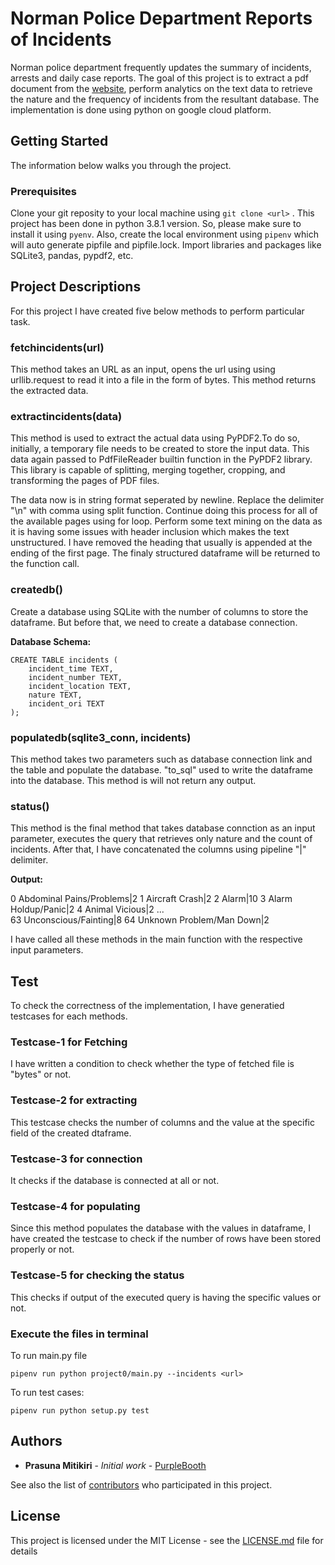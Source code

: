 # Norman Police Department Reports of Incidents

Norman police department frequently updates the summary of incidents, arrests and daily case reports. The goal of this project is to extract a pdf document from the [website](http://normanpd.normanok.gov/content/daily-activity), perform analytics on the text data to retrieve the nature and the frequency of incidents from the resultant database. The implementation is done using python on google cloud platform.

## Getting Started

The information below walks you through the project.

### Prerequisites

Clone your git reposity to your local machine using ```git clone <url>``` . This project has been done in python 3.8.1 version. So, please make sure to install it using ```pyenv```. Also, create the local environment using ```pipenv``` which will auto generate pipfile and pipfile.lock. Import libraries and packages like SQLite3, pandas, pypdf2, etc.

## Project Descriptions

For this project I have created five below methods to perform particular task.

### fetchincidents(url)
This method takes an URL as an input, opens the url using using urllib.request to read it into a file in the form of bytes. This method returns the extracted data. 

### extractincidents(data)
This method is used to extract the actual data using PyPDF2.To do so, initially, a temporary file needs to be created to store the input data. This data again passed to PdfFileReader builtin function in the PyPDF2 library. This library is capable of splitting, merging together, cropping, and transforming the pages of PDF files. 

The data now is in string format seperated by newline. Replace the delimiter "\n" with comma using split function. Continue doing this process for all of the available pages using for loop. Perform some text mining on the data as it is having some issues with header inclusion which makes the text unstructured. I have removed the heading that usually is appended at the ending of the first page. The finaly structured dataframe will be returned to the function call.

### createdb()
Create a database using SQLite with the number of columns to store the dataframe. But before that, we need to create a database connection. 

**Database Schema:**

    CREATE TABLE incidents (
        incident_time TEXT,
        incident_number TEXT,
        incident_location TEXT,
        nature TEXT,
        incident_ori TEXT
    );

### populatedb(sqlite3_conn, incidents)
This method takes two parameters such as database connection link and the table and populate the database. "to_sql" used to write the dataframe into the database. This method is will not return any output. 

### status()
This method is the final method that takes database connction as an input parameter, executes the query that retrieves only nature and the count of incidents. After that, I have concatenated the columns using pipeline "|" delimiter.

**Output:**

0     Abdominal Pains/Problems|2
1               Aircraft Crash|2
2                       Alarm|10
3           Alarm Holdup/Panic|2
4               Animal Vicious|2
                 ...            
63        Unconscious/Fainting|8
64    Unknown Problem/Man Down|2

I have called all these methods in the main function with the respective input parameters.

## Test

To check the correctness of the implementation, I have generatied testcases for each methods.

### Testcase-1 for Fetching
I have written a condition to check whether the type of fetched file is "bytes" or not.

### Testcase-2 for extracting
This testcase checks the number of columns and the value at the specific field of the created dtaframe.

### Testcase-3 for connection
It checks if the database is connected at all or not.

### Testcase-4 for populating
Since this method populates the database with the values in dataframe, I have created the testcase to check if the number of rows have been stored properly or not.

### Testcase-5 for checking the status
This checks if output of the executed query is having the specific values or not.


### Execute the files in terminal

To run main.py file

```pipenv run python project0/main.py --incidents <url>```

To run test cases:

```pipenv run python setup.py test```

## Authors

* **Prasuna Mitikiri** - *Initial work* - [PurpleBooth](https://github.com/PurpleBooth)

See also the list of [contributors](https://github.com/your/project/contributors) who participated in this project.

## License

This project is licensed under the MIT License - see the [LICENSE.md](LICENSE.md) file for details


